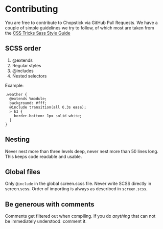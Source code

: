 # Contributing

You are free to contribute to Chopstick via GitHub Pull Requests. We have a couple of simple guidelines we try to follow, of which most are taken from the [CSS Tricks Sass Style Guide](http://css-tricks.com/sass-style-guide)

## SCSS order

1. @extends
2. Regular styles
3. @includes
4. Nested selectors

Example:

    .weather {
      @extends %module; 
      background: #fff;
      @include transition(all 0.3s ease);
      > h3 {
        border-bottom: 1px solid white;
      }
    }

## Nesting

Never nest more than three levels deep, never nest more than 50 lines long. This keeps code readable and usable.

## Global files

Only `@include` in the global screen.scss file. Never write SCSS directly in screen.scss. Order of importing is always as described in `screen.scss`.

## Be generous with comments

Comments get filtered out when compiling. If you do *anything* that can not be immediately understood: comment it.

